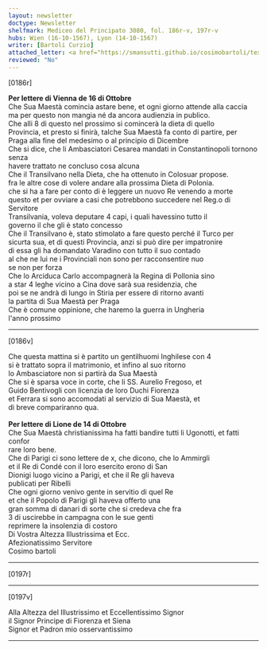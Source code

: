 ```yaml
---
layout: newsletter
doctype: Newsletter
shelfmark: Mediceo del Principato 3080, fol. 186r-v, 197r-v
hubs: Wien (16-10-1567), Lyon (14-10-1567)
writer: [Bartoli Curzio]
attached_letter: <a href="https://smansutti.github.io/cosimobartoli/texts/2978_113/">2978_113</a>
reviewed: "No"
---
```


[0186r]  
  
  
<strong>Per lettere di Vienna de 16 di Ottobre</strong>  
Che Sua Maestà comincia astare bene, et ogni giorno attende alla caccia  
ma per questo non mangia né da ancora audienzia in publico.  
Che alli 8 di questo nel prossimo si comincerà la dieta di quello  
Provincia, et presto si finirà, talche Sua Maestà fa conto di partire, per  
Praga alla fine del medesimo o al principio di Dicembre  
Che si dice, che li Ambasciatori Cesarea mandati in Constantinopoli tornono senza  
havere trattato ne concluso cosa alcuna  
Che il Transilvano nella Dieta, che ha ottenuto in Colosuar propose.  
fra le altre cose di volere andare alla prossima Dieta di Polonia.  
che si ha a fare per conto di è leggere un nuovo Re venendo a morte  
questo et per ovviare a casi che potrebbono succedere nel Reg.o di  
Servitore  
Transilvania, voleva deputare 4 capi, i quali havessino tutto il  
governo il che gli è stato concesso  
Che il Transilvano è, stato stimolato a fare questo perché il Turco per  
sicurta sua, et di questi Provincia, anzi si può dire per impatronire  
di essa gli ha domandato Varadino con tutto il suo contado  
al che ne lui ne i Provinciali non sono per racconsentire nuo  
se non per forza  
Che lo Arciduca Carlo accompagnerà la Regina di Pollonia sino  
a star 4 leghe vicino a Cina dove sarà sua residenzia, che  
poi se ne andrà di lungo in Stiria per essere di ritorno avanti  
la partita di Sua Maestà per Praga  
Che è comune oppinione, che haremo la guerra in Ungheria  
l'anno prossimo  
  
---  

[0186v]  
  
  
Che questa mattina si è partito un gentilhuomi Inghilese con 4  
si è trattato sopra il matrimonio, et infino al suo ritorno  
lo Ambasciatore non si partirà da Sua Maestà  
Che si è sparsa voce in corte, che li SS. Aurelio Fregoso, et  
Guido Bentivogli con licenzia de loro Duchi Fiorenza  
et Ferrara si sono accomodati al servizio di Sua Maestà, et  
di breve compariranno qua.  
<br/><strong>Per lettere di Lione de 14 di Ottobre</strong>  
Che Sua Maestà christianissima ha fatti bandire tutti li Ugonotti, et fatti confor  
rare loro bene.  
Che di Parigi ci sono lettere de x, che dicono, che lo Ammirgli  
et il Re di Condé con il loro esercito erono di San  
Dionigi luogo vicino a Parigi, et che il Re gli haveva  
publicati per Ribelli  
Che ogni giorno venivo gente in servitio di quel Re  
et che il Popolo di Parigi gli haveva offerto una  
gran somma di danari di sorte che si credeva che fra  
3 di uscirebbe in campagna con le sue genti  
reprimere la insolenzia di costoro  
Di Vostra Altezza Illustrissima et Ecc.  
Afezionatissimo Servitore  
Cosimo bartoli  
  
---  

[0197r]  
  
  
  
---  

[0197v]  
  
  
Alla Altezza del Illustrissimo et Eccellentissimo Signor  
il Signor Principe di Fiorenza et Siena  
Signor et Padron mio osservantissimo  
  
---  

